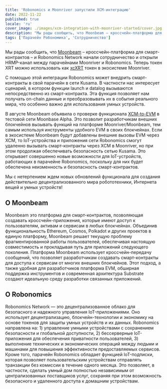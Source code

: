 ```yaml
---
title: 'Robonomics и Moonriver запустили XCM-интеграцию'
date: 2022-11-22
published: true
locale: 'ru'
cover_image: ./images/xcm-integration-with-moonriver-started/cover.jpg
description: "Мы рады сообщить, что Moonbeam – кроссчейн-платформа для смарт-контрактов – и Robonomics Network начали сотрудничество и открыли HRMP-канал между парачейнами Moonriver и Robonomics. Теперь токен XRT можно использовать как xcXRT токен в экосистеме Moonriver."
tags: ['Парачейн Робономика', 'Сотрудничество']
---
```


Мы рады сообщить, что [Moonbeam](http://moonbeam.network/) – кроссчейн-платформа для смарт-контрактов – и Robonomics Network начали сотрудничество и открыли HRMP-канал между парачейнами Moonriver и Robonomics. Теперь токен XRT можно использовать как [xcXRT](https://moonbeam.network/announcements/moonriver-adds-cross-chain-capabilities-and-xcksm/) токен в экосистеме Moonriver.

С помощью этой интеграции Robonomics может внедрить смарт-контракты в свой парачейн в сети Kusama. В частности нас интересует сценарий, в котором функции launch и datalog вызываются непосредственно из смарт-контракта. Эта функция позволяет нам получать on-chain данные и преобразовывать их в события реального мира, что особенно важно для использования умных устройств.

В августе Moonbeam объявила о проверке функционала [XCM-to-EVM](https://moonbeam.network/announcements/xcm-to-evm-functionality-moonbase-alpha/) в тестовой сети Moonbase Alpha. Это позволит разработчикам внешних блокчейнов вызывать функций на платформе Moonriver/Moonbeam, тем самым используя инструменты удобного EVM в своих блокчейнах. Если в экосистеме Moonbeam будут добавлены внешние вызовы EVM через XCM, то IoT-устройства и приложения сети Robonomics смогут удаленно вызывать смарт-контракты через XCM в Moonriver, но при этом продолжая обеспечивать безопасность сетью Kusama. Это открывает совершенно новые возможности для IoT-устройств, работающих в парачейне Robonomics, поскольку для них будет обеспечена неизменность и безопасность смарт-контрактов.

Мы с нетерпением ждем новых обновлений функционала для создания действительно децентрализованного мира робототехники, Интернета вещей и умных устройств!

## О Moonbeam

Moonbeam это платформа для смарт-контрактов, позволяющая создавать кроссчейн-приложения, которые имеют доступ к пользователям, активам и сервисам в любых блокчейнах. Объединив функциональность Ethereum, Cosmos, Polkadot и других проектов в единую платформу, Moonbeam решает текущую проблему фрагментированной работы пользователей, обеспечивая настоящую совместимость и прокладывая путь для приложений следующего поколения. Платформа Moonbeam использует кроссчейн-передачу сообщений, что позволяет разработчикам создавать смарт-контракты для доступа к сервисам от многих внешних блокчейнов. Этот подход, а также удобная для разработчиков платформа EVM, обширная поддержка инструментов и современная архитектура Substrate создают идеальную среду разработки связанных приложений.

## О Robonomics

Robonomics Network — это децентрализованное облако для безопасного и надежного управления IoT-приложениями. Оно использует децентрализацию, блокчейн-технологии и экономику на основе токенов для защиты умных устройств и их данных. Robonomics направлена на: 1) управление умными устройствами с сохранением безопасности и глобальной доступности, 2) бессерверные IoT-приложения для обеспечения приватности пользователей, 3) выполнение технических и экономических операций между людьми и машинами для повышения эффективности предоставляемых сервисов. Кроме того, парачейн Robonomics обладает функцией IoT-подписки, которая позволяет пользовательским устройствам отправлять транзакции без комиссии в течение одного месяца. Это позволяет, в частности, сделать умный дом полностью независимым от централизованных поставщиков услуг, сохраняя при этом возможность безопасного и удаленного доступа к домашним устройствам.